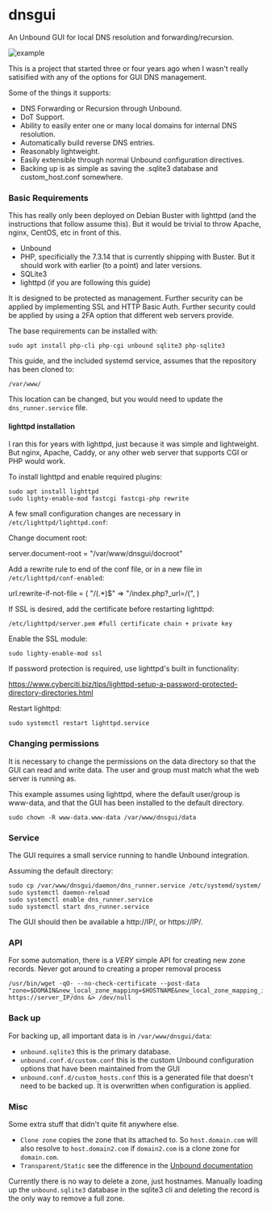 # dnsgui

An Unbound GUI for local DNS resolution and forwarding/recursion.

![example](https://user-images.githubusercontent.com/20545075/74970589-3ed4be00-53e4-11ea-9893-fb761d6b4c1b.png)


This is a project that started three or four years ago when I wasn't really satisified with any of the options for GUI DNS management.  

Some of the things it supports:

* DNS Forwarding or Recursion through Unbound.  
* DoT Support.
* Ability to easily enter one or many local domains for internal DNS resolution.
* Automatically build reverse DNS entries.
* Reasonably lightweight.
* Easily extensible through normal Unbound configuration directives.  
* Backing up is as simple as saving the .sqlite3 database and custom_host.conf somewhere.


### Basic Requirements

This has really only been deployed on Debian Buster with lighttpd (and the instructions that follow assume this).  But it would be trivial to throw Apache, nginx, CentOS, etc in front of this.

* Unbound
* PHP, specificially the 7.3.14 that is currently shipping with Buster. But it should work with earlier (to a point) and later versions.
* SQLite3
* lighttpd (if you are following this guide)

It is designed to be protected as management. Further security can be applied by implementing SSL and HTTP Basic Auth. Further security could be applied by using a 2FA option that different web servers provide.  


The base requirements can be installed with:

    sudo apt install php-cli php-cgi unbound sqlite3 php-sqlite3

This guide, and the included systemd service, assumes that the repository has been cloned to:

    /var/www/

This location can be changed, but you would need to update the `dns_runner.service` file.

#### lighttpd installation

I ran this for years with lighttpd, just because it was simple and lightweight.  But nginx, Apache, Caddy, or any other web server that supports CGI or PHP would work.

To install lighttpd and enable required plugins:

    sudo apt install lighttpd
    sudo lighty-enable-mod fastcgi fastcgi-php rewrite

A few small configuration changes are necessary in `/etc/lighttpd/lighttpd.conf`:

Change document root:

server.document-root        = "/var/www/dnsgui/docroot"

Add a rewrite rule to end of the conf file, or in a new file in `/etc/lighttpd/conf-enabled`:

url.rewrite-if-not-file = (
    "/(.*)$" => "/index.php?_url=/(",
)

If SSL is desired, add the certificate before restarting lighttpd:

    /etc/lighttpd/server.pem #full certificate chain + private key

Enable the SSL module:

    sudo lighty-enable-mod ssl

If password protection is required, use lighttpd's built in functionality:

https://www.cyberciti.biz/tips/lighttpd-setup-a-password-protected-directory-directories.html

Restart lighttpd:

    sudo systemctl restart lighttpd.service

### Changing permissions

It is necessary to change the permissions on the data directory so that the GUI can read and write data. The user and group must match what the web server is running as.

This example assumes using lighttpd, where the default user/group is www-data, and that the GUI has been installed to the default directory.

    sudo chown -R www-data.www-data /var/www/dnsgui/data

### Service

The GUI requires a small service running to handle Unbound integration.

Assuming the default directory:

    sudo cp /var/www/dnsgui/daemon/dns_runner.service /etc/systemd/system/
    sudo systemctl daemon-reload
    sudo systemctl enable dns_runner.service
    sudo systemctl start dns_runner.service


The GUI should then be available a http://IP/, or https://IP/.

### API

For some automation, there is a *VERY* simple API for creating new zone records.  Never got around to creating a proper removal process

    /usr/bin/wget -qO- --no-check-certificate --post-data "zone=$DOMAIN&new_local_zone_mapping=$HOSTNAME&new_local_zone_mapping_ip=$IPV4_or_6&api_added=1&force_update=1" https://server_IP/dns &> /dev/null

### Back up

For backing up, all important data is in `/var/www/dnsgui/data`:

* `unbound.sqlite3` this is the primary database.
* `unbound.conf.d/custom.conf` this is the custom Unbound configuration options that have been maintained from the GUI
* `unbound.conf.d/custom_hosts.conf` this is a generated file that doesn't need to be backed up.  It is overwritten when configuration is applied.  

### Misc

Some extra stuff that didn't quite fit anywhere else.  

* `Clone zone` copies the zone that its attached to.  So `host.domain.com` will also resolve to `host.domain2.com` if `domain2.com` is a clone zone for `domain.com`.
* `Transparent/Static` see the difference in the [Unbound documentation](https://nlnetlabs.nl/documentation/unbound/unbound.conf/)

Currently there is no way to delete a zone, just hostnames.  Manually loading up the `unbound.sqlite3` database in the sqlite3 cli and deleting the record is the only way to remove a full zone.